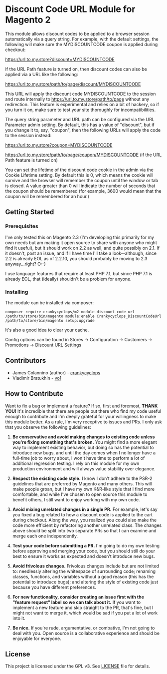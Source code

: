 # Discount Code URL Module for Magento 2

This module allows discount codes to be applied to a browser session automatically via a query string. For example, with the default settings, the following will make sure the MYDISCOUNTCODE coupon is applied during checkout:

https://url.to.my.store?discount=MYDISCOUNTCODE

If the URL Path feature is turned on, then discount codes can also be applied via a URL like the following:

https://url.to.my.store/path/to/page/discount/MYDISCOUNTCODE

This URL will apply the discount code MYDISCOUNTCODE to the session and route internally to https://url.to.my.store/path/to/page without any redirection. This feature is experimental and relies on a bit of hackery, so if you turn it on, make sure to test your site thoroughly for incompatibilities.

The query string parameter and URL path can be configured via the URL Parameter admin setting. By default, this has a value of "discount", but if you change it to, say, "coupon", then the following URLs will apply the code to the session instead:

https://url.to.my.store?coupon=MYDISCOUNTCODE

https://url.to.my.store/path/to/page/coupon/MYDISCOUNTCODE (if the URL Path feature is turned on)

You can set the lifetime of the discount code cookie in the admin via the Cookie Lifetime setting. By default this is 0, which means the cookie will survive and the browser will remember the coupon until the window or tab is closed. A value greater than 0 will indicate the number of seconds that the coupon should be remembered (for example, 3600 would mean that the coupon will be remembered for an hour.)

## Getting Started

### Prerequisites

I've only tested this on Magento 2.3 (I'm developing this primarily for my own needs but am making it open source to share with anyone who might find it useful), but it should work on 2.2 as well, and quite possibly on 2.1. If it doesn't, post an issue, and if I have time I'll take a look--although, since 2.2 is already EOL as of 2.2.10, you should probably be moving to 2.3 anyway...right? O:-)

I use language features that require at least PHP 7.1, but since PHP 7.1 is already EOL, that (ideally) shouldn't be a problem for anyone.

### Installing

The module can be installed via composer:

```
composer require crankycyclops/m2-module-discount-code-url
/path/to/store/bin/magento module:enable Crankycyclops_DiscountCodeUrl
/path/to/store/bin/magento setup:upgrade
```

It's also a good idea to clear your cache.

Config options can be found in Stores -> Configuration -> Customers -> Promotions -> Discount URL Settings

## Contributors

- James Colannino (author) - [crankycyclops](https://github.com/crankycyclops)
- Vladimir Bratukhin - [vo1](https://github.com/vo1)

## How to Contribute

Want to fix a bug or implement a feature? If so, first and foremost, **THANK YOU!** It's incredible that there are people out there who find my code useful enough to contribute and I'm deeply grateful for your willingness to make this module better. As a rule, I'm very receptive to issues and PRs. I only ask that you observe the following guidelines:

1. **Be conservative and avoid making changes to existing code unless you're fixing something that's broken.** You might find a more elegant way to implement existing behavior, but doing so has the potential to introduce new bugs, and until the day comes when I no longer have a full-time job to worry about, I won't have time to perform a lot of additional regression testing. I rely on this module for my own production environment and will always value stability over elegance.

2. **Respect the existing code style.** I know I don't adhere to the PSR-2 guidelines that are preferred by Magento and many others. This will make people groan, but I have my own K&R-like style that I find more comfortable, and while I've chosen to open source this module to benefit others, I still want to enjoy working with my own code.

3. **Avoid mixing unrelated changes in a single PR.** For example, let's say you fixed a bug related to how a discount code is applied to the cart during checkout. Along the way, you realized you could also make the code more efficient by refactoring another unrelated class. The changes above should be split into two separate PRs so that I can examine and merge each one independently.

4. **Test your code before submitting a PR.** I'm going to do my own testing before approving and merging your code, but you should still do your best to ensure it works as expected and doesn't introduce new bugs.

5. **Avoid frivolous changes.** Frivolous changes include but are not limited to: needlessly altering the whitespace of surrounding code; renaming classes, functions, and variables without a good reason (this has the potential to introduce bugs); and altering the style of existing code just because you have different preferences.

6. **For new functionality, consider creating an issue first with the "feature request" label so we can talk about it.** If you want to implement a new feature and skip straight to the PR, that's fine, but I might not want to merge it, which would be sad if you put a lot of work into it.

7. **Be nice.** If you're rude, argumentative, or combative, I'm not going to deal with you. Open source is a collaborative experience and should be enjoyable for everyone.

## License

This project is licensed under the GPL v3. See [LICENSE](LICENSE) file for details.
